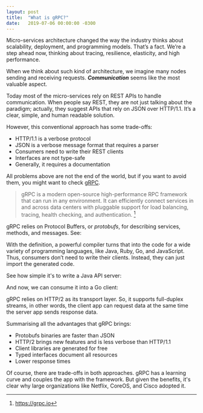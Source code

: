 ```yaml
---
layout: post
title:  "What is gRPC?"
date:   2019-07-06 00:00:00 -0300
---
```


Micro-services architecture changed the way the industry thinks about scalability, deployment, and programming models. That’s a fact. We’re a step ahead now, thinking about tracing, resilience, elasticity, and high performance.

When we think about such kind of architecture, we imagine many nodes sending and receiving requests. ***Communication*** seems like the most valuable aspect.

Today most of the micro-services rely on REST APIs to handle communication. When people say REST, they are not just talking about the paradigm; actually, they suggest APIs that rely on JSON over HTTP/1.1. It’s a clear, simple, and human readable solution.

However, this conventional approach has some trade-offs:
- HTTP/1.1 is a verbose protocol
- JSON is a verbose message format that requires a parser
- Consumers need to write their REST clients
- Interfaces are not type-safe
- Generally, it requires a documentation

All problems above are not the end of the world, but if you want to avoid them, you might want to check [gRPC](https://grpc.io).

> gRPC is a modern open-source high-performance RPC framework that can run in any environment. It can efficiently connect services in and across data centers with pluggable support for load balancing, tracing, health checking, and authentication. [^1]

gRPC relies on Protocol Buffers, or _protobufs_, for describing services, methods, and messages. See:

<script src="https://gist.github.com/karreiro/501add9efbe23da4c094359104724db0.js"></script>

With the definition, a powerful compiler turns that into the code for a wide variety of programming languages, like Java, Ruby, Go, and JavaScript. Thus, consumers don’t need to write their clients. Instead, they can just import the generated code.

See how simple it's to write a Java API server:
<script src="https://gist.github.com/karreiro/b83d859ce255637417ac05c55ce6901f.js"></script>

And now, we can consume it into a Go client:
<script src="https://gist.github.com/karreiro/1005687597062549c1988a473e61d40f.js"></script>

gRPC relies on HTTP/2 as its transport layer. So, it supports full-duplex streams, in other words, the client app can request data at the same time the server app sends response data.

Summarising all the advantages that gRPC brings:
- Protobufs binaries are faster than JSON
- HTTP/2 brings new features and is less verbose than HTTP/1.1
- Client libraries are generated for free
- Typed interfaces document all resources
- Lower response times

Of course, there are trade-offs in both approaches. gRPC has a learning curve and couples the app with the framework. But given the benefits, it's clear why large organizations like Netflix, CoreOS, and Cisco adopted it.


[^1]: https://grpc.io
